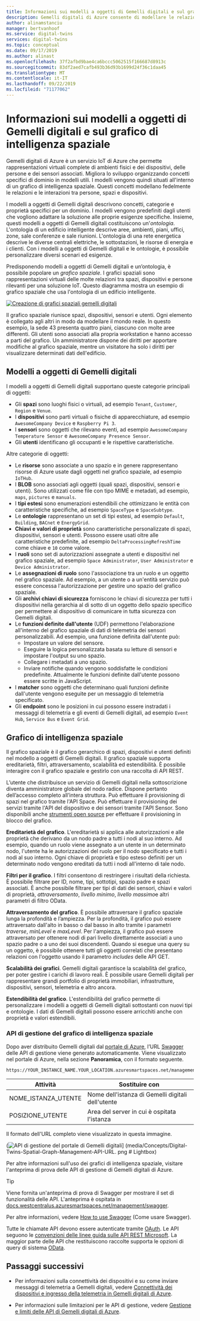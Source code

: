```yaml
---
title: Informazioni sui modelli a oggetti di Gemelli digitali e sul grafico di intelligenza spaziale | Microsoft Docs
description: Gemelli digitali di Azure consente di modellare le relazioni tra persone, luoghi e dispositivi
author: alinamstanciu
manager: bertvanhoof
ms.service: digital-twins
services: digital-twins
ms.topic: conceptual
ms.date: 09/17/2019
ms.author: alinast
ms.openlocfilehash: 37f2afbd9bae4ca6bccc5062515f166687d8913c
ms.sourcegitcommit: 83df2aed7cafb493b36d93b1699d24f36c1daa45
ms.translationtype: MT
ms.contentlocale: it-IT
ms.lasthandoff: 09/22/2019
ms.locfileid: "71177062"
---
```

# <a name="understand-digital-twins-object-models-and-spatial-intelligence-graph"></a>Informazioni sui modelli a oggetti di Gemelli digitali e sul grafico di intelligenza spaziale

Gemelli digitali di Azure è un servizio IoT di Azure che permette rappresentazioni virtuali complete di ambienti fisici e dei dispositivi, delle persone e dei sensori associati. Migliora lo sviluppo organizzando concetti specifici di dominio in modelli utili. I modelli vengono quindi situati all'interno di un grafico di intelligenza spaziale. Questi concetti modellano fedelmente le relazioni e le interazioni tra persone, spazi e dispositivi.

I modelli a oggetti di Gemelli digitali descrivono concetti, categorie e proprietà specifici per un dominio. I modelli vengono predefiniti dagli utenti che vogliono adattare la soluzione alle proprie esigenze specifiche. Insieme, questi modelli a oggetti di Gemelli digitali costituiscono un'_ontologia_. L'ontologia di un edificio intelligente descrive aree, ambienti, piani, uffici, zone, sale conferenze e sale riunioni. L'ontologia di una rete energetica descrive le diverse centrali elettriche, le sottostazioni, le risorse di energia e i clienti. Con i modelli a oggetti di Gemelli digitali e le ontologie, è possibile personalizzare diversi scenari ed esigenze.

Predisponendo modelli a oggetti di Gemelli digitali e un’ontologia, è possibile popolare un _grafico spaziale_. I grafici spaziali sono rappresentazioni virtuali delle molte relazioni tra spazi, dispositivi e persone rilevanti per una soluzione IoT. Questo diagramma mostra un esempio di grafico spaziale che usa l'ontologia di un edificio intelligente.

[![Creazione di grafici spaziali gemelli digitali](media/concepts/digital-twins-spatial-graph-building.png)](media/concepts/digital-twins-spatial-graph-building.png#lightbox)

Il grafico spaziale riunisce spazi, dispositivi, sensori e utenti. Ogni elemento è collegato agli altri in modo da modellare il mondo reale. In questo esempio, la sede 43 presenta quattro piani, ciascuno con molte aree differenti. Gli utenti sono associati alla propria workstation e hanno accesso a parti del grafico. Un amministratore dispone dei diritti per apportare modifiche al grafico spaziale, mentre un visitatore ha solo i diritti per visualizzare determinati dati dell'edificio.

## <a name="digital-twins-object-models"></a>Modelli a oggetti di Gemelli digitali

I modelli a oggetti di Gemelli digitali supportano queste categorie principali di oggetti:

- Gli **spazi** sono luoghi fisici o virtuali, ad esempio `Tenant`, `Customer`, `Region` e `Venue`.
- I **dispositivi** sono parti virtuali o fisiche di apparecchiature, ad esempio `AwesomeCompany Device` e `Raspberry Pi 3`.
- I **sensori** sono oggetti che rilevano eventi, ad esempio `AwesomeCompany Temperature Sensor` e `AwesomeCompany Presence Sensor`.
- Gli **utenti** identificano gli occupanti e le rispettive caratteristiche.

Altre categorie di oggetti:

- Le **risorse** sono associate a uno spazio e in genere rappresentano risorse di Azure usate dagli oggetti nel grafico spaziale, ad esempio `IoTHub`.
- I **BLOB** sono associati agli oggetti (quali spazi, dispositivi, sensori e utenti). Sono utilizzati come file con tipo MIME e metadati, ad esempio, `maps`, `pictures` e `manuals`.
- I **tipi estesi** sono enumerazioni estendibili che ottimizzano le entità con caratteristiche specifiche, ad esempio `SpaceType` e `SpaceSubtype`.
- Le **ontologie** rappresentano un set di tipi estesi, ad esempio `Default`, `Building`, `BACnet` e `EnergyGrid`.
- **Chiavi e valori di proprietà** sono caratteristiche personalizzate di spazi, dispositivi, sensori e utenti. Possono essere usati oltre alle caratteristiche predefinite, ad esempio `DeltaProcessingRefreshTime` come chiave e `10` come valore.
- I **ruoli** sono set di autorizzazioni assegnate a utenti e dispositivi nel grafico spaziale, ad esempio `Space Administrator`, `User Administrator` e `Device Administrator`.
- Le **assegnazioni di ruolo** sono l'associazione tra un ruolo e un oggetto nel grafico spaziale. Ad esempio, a un utente o a un'entità servizio può essere concessa l'autorizzazione per gestire uno spazio del grafico spaziale.
- Gli **archivi chiavi di sicurezza** forniscono le chiavi di sicurezza per tutti i dispositivi nella gerarchia al di sotto di un oggetto dello spazio specifico per permettere al dispositivo di comunicare in tutta sicurezza con Gemelli digitali.
- Le **funzioni definite dall'utente** (UDF) permettono l'elaborazione all'interno del grafico spaziale di dati di telemetria dei sensori personalizzabili. Ad esempio, una funzione definita dall'utente può:
  - Impostare un valore del sensore.
  - Eseguire la logica personalizzata basata su letture di sensori e impostare l'output su uno spazio.
  - Collegare i metadati a uno spazio.
  - Inviare notifiche quando vengono soddisfatte le condizioni predefinite. Attualmente le funzioni definite dall'utente possono essere scritte in JavaScript.
- I **matcher** sono oggetti che determinano quali funzioni definite dall'utente vengono eseguite per un messaggio di telemetria specificato.
- Gli **endpoint** sono le posizioni in cui possono essere instradati i messaggi di telemetria e gli eventi di Gemelli digitali, ad esempio `Event Hub`, `Service Bus` e `Event Grid`.

## <a name="spatial-intelligence-graph"></a>Grafico di intelligenza spaziale

Il grafico spaziale è il grafico gerarchico di spazi, dispositivi e utenti definiti nel modello a oggetti di Gemelli digitali. Il grafico spaziale supporta ereditarietà, filtri, attraversamento, scalabilità ed estendibilità. È possibile interagire con il grafico spaziale e gestirlo con una raccolta di API REST.

L’utente che distribuisce un servizio di Gemelli digitali nella sottoscrizione diventa amministratore globale del nodo radice. Dispone pertanto dell’accesso completo all’intera struttura. Può effettuare il provisioning di spazi nel grafico tramite l'API Space. Può effettuare il provisioning dei servizi tramite l'API del dispositivo e dei sensori tramite l'API Sensor. Sono disponibili anche [strumenti open source](https://github.com/Azure-Samples/digital-twins-samples-csharp) per effettuare il provisioning in blocco del grafico.

**Ereditarietà del grafico**. L'ereditarietà si applica alle autorizzazioni e alle proprietà che derivano da un nodo padre a tutti i nodi al suo interno. Ad esempio, quando un ruolo viene assegnato a un utente in un determinato nodo, l'utente ha le autorizzazioni del ruolo per il nodo specificato e tutti i nodi al suo interno. Ogni chiave di proprietà e tipo esteso definiti per un determinato nodo vengono ereditati da tutti i nodi all'interno di tale nodo.

**Filtri per il grafico**. I filtri consentono di restringere i risultati della richiesta. È possibile filtrare per ID, nome, tipi, sottotipi, spazio padre e spazi associati. È anche possibile filtrare per tipi di dati dei sensori, chiavi e valori di proprietà, *attraversamento*, *livello minimo*, *livello massimo*e altri parametri di filtro OData.

**Attraversamento del grafico**. È possibile attraversare il grafico spaziale lunga la profondità e l’ampiezza. Per la profondità, il grafico può essere attraversato dall'alto in basso o dal basso in alto tramite i parametri *traverse*, *minLevel* e *maxLevel*. Per l'ampiezza, il grafico può essere attraversato per ottenere nodi di pari livello direttamente associati a uno spazio padre o a uno dei suoi discendenti. Quando si esegue una query su un oggetto, è possibile ottenere tutti gli oggetti correlati che presentano relazioni con l'oggetto usando il parametro *includes* delle API GET.

**Scalabilità dei grafici**. Gemelli digitali garantisce la scalabilità del grafico, per poter gestire i carichi di lavoro reali. È possibile usare Gemelli digitali per rappresentare grandi portfolio di proprietà immobiliari, infrastrutture, dispositivi, sensori, telemetria e altro ancora.

**Estendibilità del grafico**. L'estendibilità del grafico permette di personalizzare i modelli a oggetti di Gemelli digitali sottostanti con nuovi tipi e ontologie. I dati di Gemelli digitali possono essere arricchiti anche con proprietà e valori estendibili.

### <a name="spatial-intelligence-graph-management-apis"></a>API di gestione del grafico di intelligenza spaziale

Dopo aver distribuito Gemelli digitali dal [portale di Azure](https://portal.azure.com), l’URL [Swagger](https://swagger.io/tools/swagger-ui/) delle API di gestione viene generato automaticamente. Viene visualizzato nel portale di Azure, nella sezione **Panoramica**, con il formato seguente.

```plaintext
https://YOUR_INSTANCE_NAME.YOUR_LOCATION.azuresmartspaces.net/management/swagger
```

| Attività | Sostituire con |
| --- | --- |
| NOME_ISTANZA_UTENTE | Nome dell'istanza di Gemelli digitali dell'utente |
| POSIZIONE_UTENTE | Area del server in cui è ospitata l'istanza |

 Il formato dell'URL completo viene visualizzato in questa immagine.

(![API di gestione del portale di Gemelli digitali](media/concepts/digital-twins-spatial-graph-management-api-url.png)] (media/Concepts/Digital-Twins-Spatial-Graph-Management-API-URL. png # Lightbox)

Per altre informazioni sull'uso dei grafici di intelligenza spaziale, visitare l'anteprima di prova delle API di gestione di Gemelli digitali di Azure.

> [!TIP]
> Viene fornita un'anteprima di prova di Swagger per mostrare il set di funzionalità delle API.
> L'anteprima è ospitata in [docs.westcentralus.azuresmartspaces.net/management/swagger](https://docs.westcentralus.azuresmartspaces.net/management/swagger).

Per altre informazioni, vedere [How to use Swagger](how-to-use-swagger.md) (Come usare Swagger).

Tutte le chiamate API devono essere autenticate tramite [OAuth](https://docs.microsoft.com/azure/active-directory/develop/v1-protocols-oauth-code). Le API seguono le [convenzioni delle linee guida sulle API REST Microsoft](https://github.com/Microsoft/api-guidelines/blob/master/Guidelines.md). La maggior parte delle API che restituiscono raccolte supporta le opzioni di query di sistema [OData](https://www.odata.org/getting-started/basic-tutorial/#queryData).

## <a name="next-steps"></a>Passaggi successivi

- Per informazioni sulla connettività dei dispositivi e su come inviare messaggi di telemetria a Gemelli digitali, vedere [Connettività dei dispositivi e ingresso della telemetria in Gemelli digitali di Azure](concepts-device-ingress.md).

- Per informazioni sulle limitazioni per le API di gestione, vedere [Gestione e limiti delle API di Gemelli digitali di Azure](concepts-service-limits.md).
